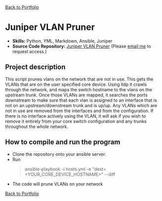 [Back to Portfolio](./)

Juniper VLAN Pruner
===============

-   **Skills:** Python, YML, Markdown, Ansible, Juniper
-   **Source Code Repository:** [Juniper VLAN Pruner](https://github.com/adamrt918/vlan-pruner)
    (Please [email me](https://mail.google.com/mail/u/0/?source=mailto&to=thiemann.adam@gmail.com&su=Github_Access&fs=1&tf=cm) to request access.)

## Project description
This script prunes vlans on the network that are not in use.
This gets the VLANs that are on the user specified core device. Using lldp it crawls through the network, and maps the switch hostname to the vlans on the upstream trunk. Once those VLANs are mapped, it searches the ports downstream to make sure that each vlan is assigned to an interface that is not on an upstream/downstream trunk and is up/up. Any VLANs which are not in use are removed from the interfaces and from the configuration. If there is no interface actively using the VLAN, it will ask if you wish to remove it entirely from your core switch configuration and any trunks throughout the whole network. 

## How to compile and run the program

- Clone the repository onto your ansible server.
- Run 
    > ansible-playbook -i hosts.yml -e "dest=<YOUR_CORE_DEVICE_HOSTNAME>" --diff
- The code will prune VLANs on your network

[Back to Portfolio](./)
